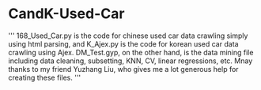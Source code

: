 # CandK-Used-Car
'''
168_Used_Car.py is the code for chinese used car data crawling simply using html parsing, and K_Ajex.py is the code for korean used car data crawling using Ajex.
DM_Test.gyp, on the other hand, is the data mining file including data cleaning, subsetting, KNN, CV, linear regressions, etc. 
Mnay thanks to my friend Yuzhang Liu, who gives me a lot generous help for creating these files.
'''
